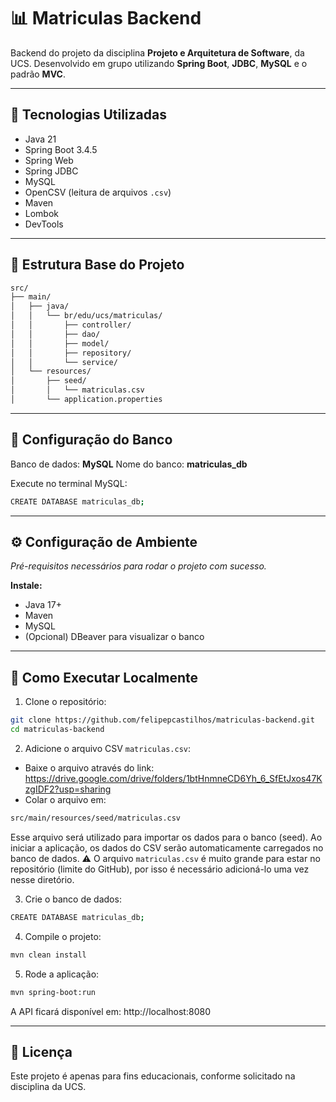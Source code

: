 # 📊 Matriculas Backend

Backend do projeto da disciplina **Projeto e Arquitetura de Software**, da UCS. Desenvolvido em grupo utilizando **Spring Boot**, **JDBC**, **MySQL** e o padrão **MVC**.

---

## 🚀 Tecnologias Utilizadas

- Java 21
- Spring Boot 3.4.5
- Spring Web
- Spring JDBC
- MySQL
- OpenCSV (leitura de arquivos `.csv`)
- Maven
- Lombok
- DevTools

---

## 📁 Estrutura Base do Projeto

```bash
src/
├── main/
│   ├── java/
│   │   └── br/edu/ucs/matriculas/
│   │       ├── controller/
│   │       ├── dao/
│   │       ├── model/
│   │       ├── repository/
│   │       └── service/
│   └── resources/
│       ├── seed/
│       │   └── matriculas.csv
│       └── application.properties
```

---

## 🐘 Configuração do Banco

Banco de dados: **MySQL**
Nome do banco: **matriculas_db**

Execute no terminal MySQL:

```bash
CREATE DATABASE matriculas_db;
```

---

## ⚙️ Configuração de Ambiente

*Pré-requisitos necessários para rodar o projeto com sucesso.*

**Instale:**
- Java 17+
- Maven
- MySQL
- (Opcional) DBeaver para visualizar o banco

---

## 🚀 Como Executar Localmente

1.	Clone o repositório:

```bash
git clone https://github.com/felipepcastilhos/matriculas-backend.git
cd matriculas-backend
```

2.	Adicione o arquivo CSV `matriculas.csv`:

- Baixe o arquivo através do link: https://drive.google.com/drive/folders/1btHnmneCD6Yh_6_SfEtJxos47KzgIDF2?usp=sharing
- Colar o arquivo em:

```bash
src/main/resources/seed/matriculas.csv
```

Esse arquivo será utilizado para importar os dados para o banco (seed).
Ao iniciar a aplicação, os dados do CSV serão automaticamente carregados no banco de dados.
⚠️ O arquivo `matriculas.csv` é muito grande para estar no repositório (limite do GitHub), por isso é necessário adicioná-lo uma vez nesse diretório.

3.	Crie o banco de dados:

```bash
CREATE DATABASE matriculas_db;
```

4.	Compile o projeto:

```bash
mvn clean install
```

5.	Rode a aplicação:

```bash
mvn spring-boot:run
```

A API ficará disponível em: http://localhost:8080

---

## 📄 Licença

Este projeto é apenas para fins educacionais, conforme solicitado na disciplina da UCS.